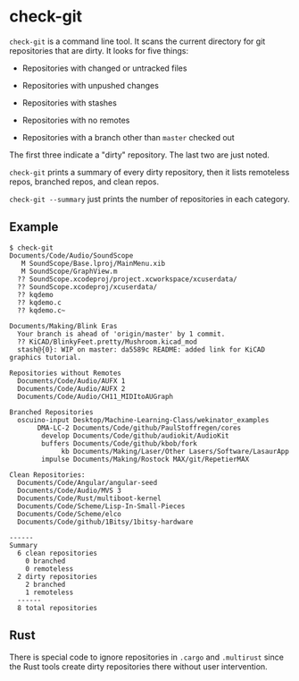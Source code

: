 # check-git

`check-git` is a command line tool.  It scans the current directory
for git repositories that are dirty.  It looks for five things:

* Repositories with changed or untracked files

* Repositories with unpushed changes

* Repositories with stashes

* Repositories with no remotes

* Repositories with a branch other than `master` checked out

The first three indicate a "dirty" repository.  The last two
are just noted.

`check-git` prints a summary of every dirty repository, then it lists
remoteless repos, branched repos, and clean repos.

`check-git --summary` just prints the number of repositories in each
category.

## Example

    $ check-git
    Documents/Code/Audio/SoundScope
       M SoundScope/Base.lproj/MainMenu.xib
       M SoundScope/GraphView.m
      ?? SoundScope.xcodeproj/project.xcworkspace/xcuserdata/
      ?? SoundScope.xcodeproj/xcuserdata/
      ?? kqdemo
      ?? kqdemo.c
      ?? kqdemo.c~

    Documents/Making/Blink Eras
      Your branch is ahead of 'origin/master' by 1 commit.
      ?? KiCAD/BlinkyFeet.pretty/Mushroom.kicad_mod
      stash@{0}: WIP on master: da5589c README: added link for KiCAD graphics tutorial.

    Repositories without Remotes
      Documents/Code/Audio/AUFX 1
      Documents/Code/Audio/AUFX 2
      Documents/Code/Audio/CH11_MIDItoAUGraph

    Branched Repositories
      oscuino-input Desktop/Machine-Learning-Class/wekinator_examples
           DMA-LC-2 Documents/Code/github/PaulStoffregen/cores
            develop Documents/Code/github/audiokit/AudioKit
            buffers Documents/Code/github/kbob/fork
                 kb Documents/Making/Laser/Other Lasers/Software/LasaurApp
            impulse Documents/Making/Rostock MAX/git/RepetierMAX

    Clean Repositories:
      Documents/Code/Angular/angular-seed
      Documents/Code/Audio/MVS 3
      Documents/Code/Rust/multiboot-kernel
      Documents/Code/Scheme/Lisp-In-Small-Pieces
      Documents/Code/Scheme/elco
      Documents/Code/github/1Bitsy/1bitsy-hardware
    
    ------
    Summary
      6 clean repositories
        0 branched
        0 remoteless
      2 dirty repositories
        2 branched
        1 remoteless
      ------
      8 total repositories



## Rust

There is special code to ignore repositories in `.cargo` and
`.multirust` since the Rust tools create dirty repositories there
without user intervention.
